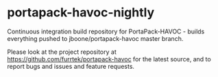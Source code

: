 # portapack-havoc-nightly

Continuous integration build repository for PortaPack-HAVOC - builds everything pushed to jboone/portapack-havoc master branch.

Please look at the project repository at https://github.com/furrtek/portapack-havoc for the latest source, and to report bugs and issues and feature requests.
